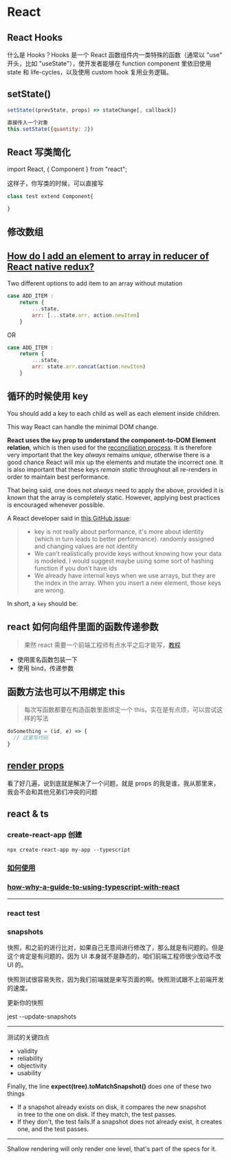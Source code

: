 # React

## React Hooks

什么是 Hooks？Hooks 是一个 React 函数组件内一类特殊的函数（通常以 "use" 开头，比如 "useState"），使开发者能够在 function component 里依旧使用 state 和 life-cycles，以及使用 custom hook 复用业务逻辑。

## setState()

```js
setState((prevState, props) => stateChange[, callback])

直接传入一个对象
this.setState({quantity: 2})
```

## React 写类简化

import React, { Component } from "react";

这样子，你写类的时候，可以直接写

```js
class test extend Component{

}
```

## 修改数组

## [How do I add an element to array in reducer of React native redux?](http://stackoverflow.link/question/40911194)

Two different options to add item to an array without mutation

```js
case ADD_ITEM :
    return {
        ...state,
        arr: [...state.arr, action.newItem]
    }
```

OR

```js
case ADD_ITEM :
    return {
        ...state,
        arr: state.arr.concat(action.newItem)
    }
```

## 循环的时候使用 key

You should add a key to each child as well as each element inside children.

This way React can handle the minimal DOM change.

**React uses the `key` prop to understand the component-to-DOM Element relation**, which is then used for the [reconciliation process](https://facebook.github.io/react/docs/reconciliation.html). It is therefore very important that the key _always_ remains _unique_, otherwise there is a good chance React will mix up the elements and mutate the incorrect one. It is also important that these keys _remain static_ throughout all re-renders in order to maintain best performance.

That being said, one does not _always_ need to apply the above, provided it is _known_ that the array is completely static. However, applying best practices is encouraged whenever possible.

A React developer said in [this GitHub issue](https://github.com/facebook/react/issues/1342#issuecomment-39230939):

> - key is not really about performance, it's more about identity (which in turn leads to better performance). randomly assigned and changing values are not identity
> - We can't realistically provide keys without knowing how your data is modeled. I would suggest maybe using some sort of hashing function if you don't have ids
> - We already have internal keys when we use arrays, but they are the index in the array. When you insert a new element, those keys are wrong.

In short, a `key` should be:

## react 如何向组件里面的函数传递参数

> 果然 react 需要一个前端工程师有点水平之后才能写，[教程](https://segmentfault.com/q/1010000008136261)

- 使用匿名函数包装一下
- 使用 bind，传递参数

## 函数方法也可以不用绑定 this

> 每次写函数都要在构造函数里面绑定一个 this，实在是有点烦，可以尝试这样的写法

```js
doSomething = (id, e) => {
  // 这里写代码
}
```

## [render props](https://reactjs.org/docs/render-props.html)

看了好几遍，说到底就是解决了一个问题，就是 props 的我是谁，我从那里来，我会不会和其他兄弟们冲突的问题

## react & ts

### create-react-app 创建

```shell
npx create-react-app my-app --typescript
```

### [如何使用](https://www.typescriptlang.org/docs/handbook/react-&-webpack.html)

### [how-why-a-guide-to-using-typescript-with-react](https://blog.logrocket.com/how-why-a-guide-to-using-typescript-with-react-fffb76c61614)

---

### react test

### snapshots

快照，和之前的进行比对，如果自己无意间进行修改了，那么就是有问题的。但是这个肯定是有问题的，因为 UI 本身就不是静态的，咱们前端工程师很少改动不改 UI 的。

快照测试很容易失败，因为我们前端就是来写页面的啊。快照测试跟不上前端开发的速度。

更新你的快照

jest --update-snapshots

---

测试的关键四点

- validity
- reliability
- objectivity
- usability

Finally, the line **expect(tree).toMatchSnapshot()** does one of these two things

- If a snapshot already exists on disk, it compares the new snapshot in tree to the one on disk. If they match, the test passes.
- If they don't, the test fails.If a snapshot does not already exist, it creates one, and the test passes.

---

Shallow rendering will only render one level, that's part of the specs for it.
